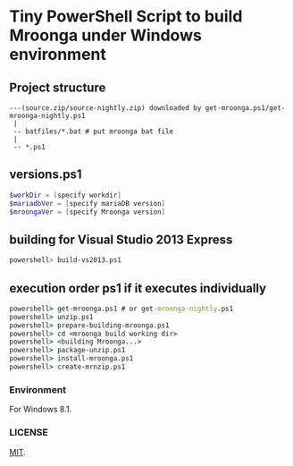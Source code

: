 Tiny PowerShell Script to build Mroonga under Windows environment
===

## Project structure

```log
---(source.zip/source-nightly.zip) downloaded by get-mroonga.ps1/get-mroonga-nightly.ps1
 |
 -- batfiles/*.bat # put mroonga bat file
 |
 -- *.ps1
```

## versions.ps1

```powershell
$workDir = [specify workdir]
$mariadbVer = [specify mariaDB version]
$mroongaVer = [specify Mroonga version]
```

## building for Visual Studio 2013 Express

```powershell
powershell> build-vs2013.ps1
```

## execution order ps1 if it executes individually

```bat
powershell> get-mroonga.ps1 # or get-mroonga-nightly.ps1
powershell> unzip.ps1
powershell> prepare-building-mroonga.ps1
powershell> cd <mroonga build working dir>
powershell> <building Mroonga...>
powershell> package-unzip.ps1
powershell> install-mroonga.ps1
powershell> create-mrnzip.ps1
```

### Environment

For Windows 8.1.

### LICENSE

[MIT](LICENSE).
